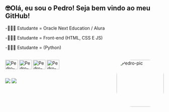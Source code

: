 ##  🤓Olá, eu sou o Pedro! Seja bem vindo ao meu GitHub! 
 -👩🏻‍💻 Estudante = Oracle Next Education / Alura
 
 -🙋🏻‍♀️ Estudante = Front-end (HTML, CSS E JS)
 
 -🙇🏻‍♀️ Estudante = (Python)

<div style="display: inline_block"><br>
  <img align="center" alt="Pedro-Js" height="30" width="40" src="https://raw.githubusercontent.com/devicons/devicon/master/icons/javascript/javascript-plain.svg%22%3E">
  <img align="center" alt="Pedro-HTML" height="30" width="40" src="https://raw.githubusercontent.com/devicons/devicon/master/icons/html5/html5-original.svg%22%3E">
  <img align="center" alt="Pedro-CSS" height="30" width="40" src="https://raw.githubusercontent.com/devicons/devicon/master/icons/css3/css3-original.svg%22%3E">
  <img align="center" alt="Pedro-Python" height="30" width="40" src="https://raw.githubusercontent.com/devicons/devicon/master/icons/python/python-original.svg%22%3E">

  <img align="right" alt="Pedro-pic" height="150" style="border-radius:50px;" src="https://thumbs.gfycat.com/ForcefulNaturalDesertpupfish-size_restricted.gif%22%3E">
</div>

  ##
 
<div> 

   <a href = "mailto:petrushsr@gmail.com"><img src="https://img.shields.io/badge/-Gmail-%23333?style=for-the-badge&logo=gmail&logoColor=white" target="_blank"></a>
  <a href="https://www.linkedin.com/in/pedrohsrodrigues/" target="_blank"><img src="https://img.shields.io/badge/-LinkedIn-%230077B5?style=for-the-badge&logo=linkedin&logoColor=white" target="_blank"></a> 